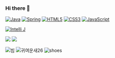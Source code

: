 ### Hi there 👋

<!--
**yujuyamelong/yujuyamelong** is a ✨ _special_ ✨ repository because its `README.md` (this file) appears on your GitHub profile.

Here are some ideas to get you started:

- 🔭 I’m currently working on ...
- 🌱 I’m currently learning ...
- 👯 I’m looking to collaborate on ...
- 🤔 I’m looking for help with ...
- 💬 Ask me about ...
- 📫 How to reach me: ...
- 😄 Pronouns: ...
- ⚡ Fun fact: ...
-->
<a target="_blank" rel="noopener noreferrer nofollow" href="https://camo.githubusercontent.com/3873ec3e7c1513b8d1ef6b039f3df34bbeb4d9d6a2ce4d642e30b50b55cb20e9/68747470733a2f2f696d672e736869656c64732e696f2f62616467652f4a4156412d3030303f7374796c653d666f722d7468652d6261646765266c6f676f3d6a617661266c6f676f436f6c6f723d7768697465"><img src="https://camo.githubusercontent.com/3873ec3e7c1513b8d1ef6b039f3df34bbeb4d9d6a2ce4d642e30b50b55cb20e9/68747470733a2f2f696d672e736869656c64732e696f2f62616467652f4a4156412d3030303f7374796c653d666f722d7468652d6261646765266c6f676f3d6a617661266c6f676f436f6c6f723d7768697465" alt="Java" data-canonical-src="https://img.shields.io/badge/JAVA-000?style=for-the-badge&amp;logo=java&amp;logoColor=white" style="max-width: 100%;"></a> <a target="_blank" rel="noopener noreferrer nofollow" href="https://camo.githubusercontent.com/c55747b03cb4f46325bc745bf776ebd036a977b484fd82c404c1a52578e970f8/68747470733a2f2f696d672e736869656c64732e696f2f62616467652f537072696e672d3030303f7374796c653d666f722d7468652d6261646765266c6f676f3d737072696e67266c6f676f436f6c6f723d7768697465"><img src="https://camo.githubusercontent.com/c55747b03cb4f46325bc745bf776ebd036a977b484fd82c404c1a52578e970f8/68747470733a2f2f696d672e736869656c64732e696f2f62616467652f537072696e672d3030303f7374796c653d666f722d7468652d6261646765266c6f676f3d737072696e67266c6f676f436f6c6f723d7768697465" alt="Spring" data-canonical-src="https://img.shields.io/badge/Spring-000?style=for-the-badge&amp;logo=spring&amp;logoColor=white" style="max-width: 100%;"></a> <a target="_blank" rel="noopener noreferrer nofollow" href="https://camo.githubusercontent.com/edef214b7002981aa1481c5041920a3fcd1cecacc4df4d86e5ca79e6e89ab9bc/68747470733a2f2f696d672e736869656c64732e696f2f62616467652f68746d6c352d3030303f7374796c653d666f722d7468652d6261646765266c6f676f3d68746d6c35266c6f676f436f6c6f723d7768697465"><img src="https://camo.githubusercontent.com/edef214b7002981aa1481c5041920a3fcd1cecacc4df4d86e5ca79e6e89ab9bc/68747470733a2f2f696d672e736869656c64732e696f2f62616467652f68746d6c352d3030303f7374796c653d666f722d7468652d6261646765266c6f676f3d68746d6c35266c6f676f436f6c6f723d7768697465" alt="HTML5" data-canonical-src="https://img.shields.io/badge/html5-000?style=for-the-badge&amp;logo=html5&amp;logoColor=white" style="max-width: 100%;"></a> <a target="_blank" rel="noopener noreferrer nofollow" href="https://camo.githubusercontent.com/b4b8c72027d88dd89d2ab064a1749d2a600b013a3fa0948d6bce380baeb62d23/68747470733a2f2f696d672e736869656c64732e696f2f62616467652f637373332d3030303f7374796c653d666f722d7468652d6261646765266c6f676f3d63737333266c6f676f436f6c6f723d7768697465"><img src="https://camo.githubusercontent.com/b4b8c72027d88dd89d2ab064a1749d2a600b013a3fa0948d6bce380baeb62d23/68747470733a2f2f696d672e736869656c64732e696f2f62616467652f637373332d3030303f7374796c653d666f722d7468652d6261646765266c6f676f3d63737333266c6f676f436f6c6f723d7768697465" alt="CSS3" data-canonical-src="https://img.shields.io/badge/css3-000?style=for-the-badge&amp;logo=css3&amp;logoColor=white" style="max-width: 100%;"></a> <a target="_blank" rel="noopener noreferrer nofollow" href="https://camo.githubusercontent.com/d3e4bb4f721dee75ee1f2bd8b1d6a883f614aeb1e8247e3535562b2b5a4a9d2b/68747470733a2f2f696d672e736869656c64732e696f2f62616467652f6a6176617363726970742d3030303f7374796c653d666f722d7468652d6261646765266c6f676f3d6a617661736372697074266c6f676f436f6c6f723d7768697465"><img src="https://camo.githubusercontent.com/d3e4bb4f721dee75ee1f2bd8b1d6a883f614aeb1e8247e3535562b2b5a4a9d2b/68747470733a2f2f696d672e736869656c64732e696f2f62616467652f6a6176617363726970742d3030303f7374796c653d666f722d7468652d6261646765266c6f676f3d6a617661736372697074266c6f676f436f6c6f723d7768697465" alt="JavaScript" data-canonical-src="https://img.shields.io/badge/javascript-000?style=for-the-badge&amp;logo=javascript&amp;logoColor=white" style="max-width: 100%;"></a></td>

<a target="_blank" rel="noopener noreferrer nofollow" href="https://camo.githubusercontent.com/c55747b03cb4f46325bc745bf776ebd036a977b484fd82c404c1a52578e970f8/68747470733a2f2f696d672e736869656c64732e696f2f62616467652f537072696e672d3030303f7374796c653d666f722d7468652d6261646765266c6f676f3d737072696e67266c6f676f436f6c6f723d7768697465"><img src="https://camo.githubusercontent.com/c55747b03cb4f46325bc745bf776ebd036a977b484fd82c404c1a52578e970f8/68747470733a2f2f696d672e736869656c64732e696f2f62616467652f537072696e672d3030303f7374796c653d666f722d7468652d6261646765266c6f676f3d737072696e67266c6f676f436f6c6f723d7768697465" alt="Intelli J" data-canonical-src="https://img.shields.io/badge/Spring-000?style=for-the-badge&amp;logo=spring&amp;logoColor=white" style="max-width: 100%;"></a>

<img src="https://img.shields.io/badge/Intelli J-000000?style=for-the-badge&logo=IntelliJ IDEA&logoColor=white">

<img src="https://img.shields.io/badge/JPA-59666C?style=for-the-badge&logo=Hibernate&logoColor=white">

![빔](https://github.com/user-attachments/assets/6ca33ff8-0d6c-4989-b363-4178ebf5c9fa)
![귀여운새26](https://github.com/user-attachments/assets/151d1f3b-24f2-4352-aa08-a2582a13205c)
![shoes](https://github.com/user-attachments/assets/b9634376-be3c-4d1a-bff4-8a160f9c909e)

